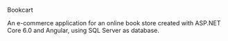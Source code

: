 Bookcart

An e-commerce application for an online book store created with ASP.NET Core 6.0 and Angular, using SQL Server as database.
